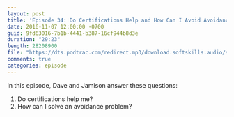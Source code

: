 ```yaml
---
layout: post
title: 'Episode 34: Do Certifications Help and How Can I Avoid Avoidance?'
date: 2016-11-07 12:00:00 -0700
guid: 9fd63016-7b1b-4441-b387-16cf944b8d3e
duration: "29:23"
length: 28208900
file: "https://dts.podtrac.com/redirect.mp3/download.softskills.audio/sse-034.mp3"
comments: true
categories: episode
---
```


In this episode, Dave and Jamison answer these questions:

1. Do certifications help me?
2. How can I solve an avoidance problem?
